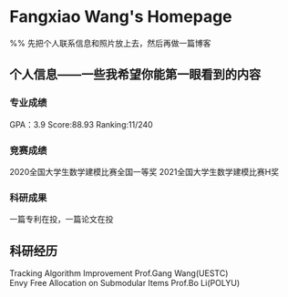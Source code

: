 # Fangxiao Wang's Homepage
%% 先把个人联系信息和照片放上去，然后再做一篇博客
## 个人信息——一些我希望你能第一眼看到的内容
### 专业成绩
GPA：3.9 Score:88.93 Ranking:11/240
### 竞赛成绩
2020全国大学生数学建模比赛全国一等奖
2021全国大学生数学建模比赛H奖
### 科研成果
一篇专利在投，一篇论文在投

## 科研经历
Tracking Algorithm Improvement    Prof.Gang Wang(UESTC)  
Envy Free Allocation on Submodular Items     Prof.Bo Li(POLYU)

